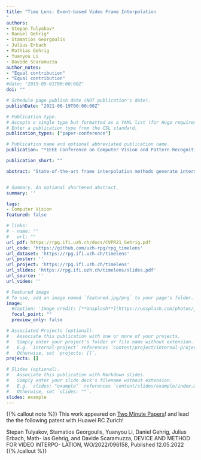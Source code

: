 ```yaml
---
title: "Time Lens: Event-based Video Frame Interpolation
"
authors:
- Stepan Tulyakov*
- Daniel Gehrig* 
- Stamatios Georgoulis
- Julius Erbach
- Mathias Gehrig
- Yuanyou Li 
- Davide Scaramuzza
author_notes:
- "Equal contribution"
- "Equal contribution"
#date: "2015-09-01T00:00:00Z"
doi: ""

# Schedule page publish date (NOT publication's date).
publishDate: "2021-06-19T00:00:00Z"

# Publication type.
# Accepts a single type but formatted as a YAML list (for Hugo requirements).
# Enter a publication type from the CSL standard.
publication_types: ["paper-conference"]

# Publication name and optional abbreviated publication name.
publication: "*IEEE Conference on Computer Vision and Pattern Recognition (CVPR)*"

publication_short: ""

abstract: "State-of-the-art frame interpolation methods generate intermediate frames by inferring object motions in the image from consecutive key-frames. In the absence of additional information, first-order approximations, i.e. optical flow, must be used, but this choice restricts the types of motions that can be modeled, leading to errors in highly dynamic scenarios. Event cameras are novel sensors that address this limitation by providing auxiliary visual information in the blind-time between frames. They asynchronously measure per-pixel brightness changes and do this with high temporal resolution and low latency. Event-based frame interpolation methods typically adopt a synthesis-based approach, where predicted frame residuals are directly applied to the key-frames. However, while these approaches can capture non-linear motions they suffer from ghosting and perform poorly in low-texture regions with few events. Thus, synthesis-based and flow-based approaches are complementary. In this work, we introduce Time Lens, a novel indicates equal contribution method that leverages the advantages of both. We extensively evaluate our method on three synthetic and two real benchmarks where we show an up to 5.21 dB improvement in terms of PSNR over state-of-the-art frame-based and event-based methods. Finally, we release a new large-scale dataset in highly dynamic scenarios, aimed at pushing the limits of existing methods."


# Summary. An optional shortened abstract.
summary: ''

tags:
- Computer Vision
featured: false

# links:
# - name: ""
#   url: ""
url_pdf: https://rpg.ifi.uzh.ch/docs/CVPR21_Gehrig.pdf
url_code: 'https://github.com/uzh-rpg/rpg_timelens'
url_dataset: 'https://rpg.ifi.uzh.ch/timelens'
url_poster: ''
url_project: 'https://rpg.ifi.uzh.ch/timelens'
url_slides: 'https://rpg.ifi.uzh.ch/timelens/slides.pdf'
url_source: ''
url_video: ''

# Featured image
# To use, add an image named `featured.jpg/png` to your page's folder. 
image:
  #caption: 'Image credit: [**Unsplash**](https://unsplash.com/photos/jdD8gXaTZsc)'
  focal_point: ""
  preview_only: false

# Associated Projects (optional).
#   Associate this publication with one or more of your projects.
#   Simply enter your project's folder or file name without extension.
#   E.g. `internal-project` references `content/project/internal-project/index.md`.
#   Otherwise, set `projects: []`.
projects: []

# Slides (optional).
#   Associate this publication with Markdown slides.
#   Simply enter your slide deck's filename without extension.
#   E.g. `slides: "example"` references `content/slides/example/index.md`.
#   Otherwise, set `slides: ""`.
slides: example
---
```


{{% callout note %}}
This work appeared on [Two Minute Papers](https://www.youtube.com/watch?v=G00A1Fyr5ZQ&ab_channel=TwoMinutePapers)!
and lead the the following patent with Huawei RC Zurich!

Stepan Tulyakov, Stamatios Georgoulis, Yuanyou Li, Daniel Gehrig, Julius Erbach, Math-
ias Gehrig, and Davide Scaramuzza, DEVICE AND METHOD FOR VIDEO INTERPO-
LATION, WO/2022/096158, Published 12.05.2022
{{% /callout %}}

